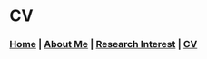 # CV
### [Home](README.md)  |  [About Me](bio.md)  |  [Research Interest](research.md)  |  [CV](cv.md)
